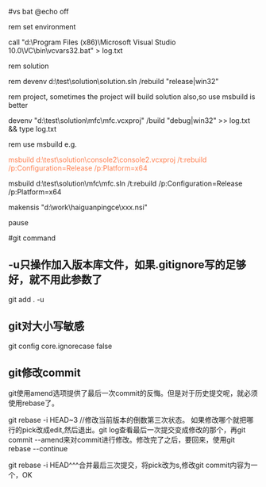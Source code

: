 #vs bat
@echo off

rem set environment

call "d:\Program Files (x86)\Microsoft Visual Studio 10.0\VC\bin\vcvars32.bat" > log.txt

rem solution

rem devenv d:\test\solution\solution.sln /rebuild "release|win32"


rem project, sometimes the project will build solution also,so use msbuild is better

devenv "d:\test\solution\mfc\mfc.vcxproj" /build "debug|win32" >> log.txt && type log.txt

rem use msbuild e.g.

<font color=#FF7F50>msbuild d:\test\solution\console2\console2.vcxproj /t:rebuild /p:Configuration=Release /p:Platform=x64</font>

msbuild d:\test\solution\mfc\mfc.sln /t:rebuild /p:Configuration=Release /p:Platform=x64

makensis "d:\work\haiguanpingce\xxx.nsi"

pause

#git command

## -u只操作加入版本库文件，如果.gitignore写的足够好，就不用此参数了

git add . -u

## git对大小写敏感

git config core.ignorecase false

## git修改commit

git使用amend选项提供了最后一次commit的反悔。但是对于历史提交呢，就必须使用rebase了。

git rebase -i HEAD~3 //修改当前版本的倒数第三次状态。
如果修改哪个就把哪行的pick改成edit,然后退出。git log查看最后一次提交变成修改的那个，再git commit --amend来对commit进行修改。修改完了之后，要回来，使用git rebase --continue

git rebase -i HEAD^^^合并最后三次提交，将pick改为s,修改git commit内容为一个，OK
